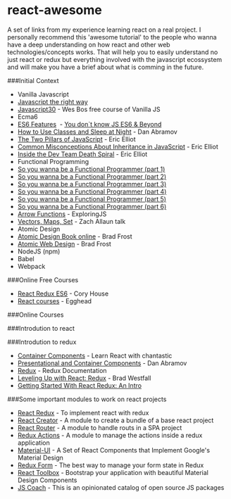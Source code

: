 # react-awesome
A set of links from my experience learning react on a real project. I personally recommend this 'awesome tutorial' to the people who wanna have a deep understanding on how react and other web technologies/concepts works. That will help you to easily understand no just react or redux but everything involved with the javascript ecossystem and will make you have a brief about what is comming in the future.

###Initial Context
 - Vanilla Javascript
  - [Javascript the right way](http://jstherightway.org/)
  - [Javascript30](https://javascript30.com/) - Wes Bos free course of Vanilla JS
 - Ecma6
  - [ES6 Features](https://github.com/lukehoban/es6features/blob/master/README.md)
  - [You don`t know JS ES6 & Beyond](https://github.com/getify/You-Dont-Know-JS/tree/master/es6%20%26%20beyond#you-dont-know-js-es6--beyond)
  - [How to Use Classes and Sleep at Night](https://medium.com/@dan_abramov/how-to-use-classes-and-sleep-at-night-9af8de78ccb4#.jatbadoh1) - Dan Abramov
  - [The Two Pillars of JavaScript](https://medium.com/javascript-scene/the-two-pillars-of-javascript-ee6f3281e7f3#.tomhosj4q) - Eric Elliot
  - [Common Misconceptions About Inheritance in JavaScript](https://medium.com/javascript-scene/common-misconceptions-about-inheritance-in-javascript-d5d9bab29b0a#.idh85yys5) - Eric Elliot
  - [Inside the Dev Team Death Spiral](https://medium.com/javascript-scene/inside-the-dev-team-death-spiral-6a7ea255467b#.awz5r90n6) - Eric Elliot
 - Functional Programming
  - [So you wanna be a Functional Programmer (part 1)](https://medium.com/@cscalfani/so-you-want-to-be-a-functional-programmer-part-1-1f15e387e536#.nq3tjj1em) 
  - [So you wanna be a Functional Programmer (part 2)](https://medium.com/@cscalfani/so-you-want-to-be-a-functional-programmer-part-2-7005682cec4a#.aaf6gcc05)
  - [So you wanna be a Functional Programmer (part 3)](https://medium.com/@cscalfani/so-you-want-to-be-a-functional-programmer-part-3-1b0fd14eb1a7#.kbrehrs19)
  - [So you wanna be a Functional Programmer (part 4)](https://medium.com/@cscalfani/so-you-want-to-be-a-functional-programmer-part-4-18fbe3ea9e49#.hzyb743by)
  - [So you wanna be a Functional Programmer (part 5)](https://medium.com/@cscalfani/so-you-want-to-be-a-functional-programmer-part-5-c70adc9cf56a#.qtet85y58)
  - [So you wanna be a Functional Programmer (part 6)](https://medium.com/@cscalfani/so-you-want-to-be-a-functional-programmer-part-6-db502830403#.bkmrbcaoa)
  - [Arrow Functions](http://exploringjs.com/es6/ch_arrow-functions.html) - ExploringJS
  - [Vectors, Maps, Set](https://www.infoq.com/presentations/julia-vectors-maps-sets) - Zach Allaun talk
 - Atomic Design
  - [Atomic Design Book online](http://atomicdesign.bradfrost.com/) - Brad Frost
  - [Atomic Web Design](http://bradfrost.com/blog/post/atomic-web-design/) - Brad Frost
 - NodeJS (npm)
 - Babel
 - Webpack

###Online Free Courses
 - [React Redux ES6](https://www.pluralsight.com/courses/react-redux-react-router-es6) - Cory House 
 - [React courses](https://egghead.io/technologies/react) - Egghead
 
###Online Courses

###Introdution to react

###Introdution to redux
 - [Container Components](https://medium.com/@learnreact/container-components-c0e67432e005#.wwq75q6a7) - Learn React with chantastic
 - [Presentational and Container Components](https://medium.com/@dan_abramov/smart-and-dumb-components-7ca2f9a7c7d0#.eqm0s1ky7) - Dan Abramov 
 - [Redux](http://redux.js.org/) - Redux Documentation
 - [Leveling Up with React: Redux](https://css-tricks.com/learning-react-redux/) - Brad Westfall
 - [Getting Started With React Redux: An Intro](https://www.codementor.io/reactjs/tutorial/intro-to-react-redux-pros)

###Some important modules to work on react projects
 - [React Redux](https://github.com/reactjs/react-redux) - To implement react with redux
 - [React Creator](https://github.com/facebookincubator/create-react-app) - A module to create a bundle of a base react project
 - [React Router](https://github.com/ReactTraining/react-router) - A module to handle routs in a SPA project
 - [Redux Actions](https://github.com/acdlite/redux-actions) - A module to manage the actions inside a redux application
 - [Material-UI](http://www.material-ui.com) - A Set of React Components that Implement Google's Material Design
 - [Redux Form](http://redux-form.com) - The best way to manage your form state in Redux
 - [React Toolbox](http://react-toolbox.com) - Bootstrap your application with beautiful Material Design Components
 - [JS Coach](https://js.coach/react) - This is an opinionated catalog of open source JS packages
